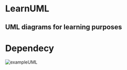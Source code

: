 # LearnUML
UML diagrams for learning purposes
---
# Dependecy
![exampleUML](http://www.plantuml.com/plantuml/proxy?cache=no&src=https://raw.githubusercontent.com/TalKirsh/LearnUML/main/exampleUML.iuml?token=GHSAT0AAAAAABTMJU42AQOQOLHW3EA3WHQQYTNPZYA)
